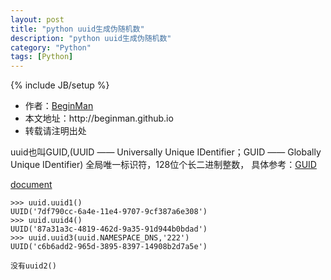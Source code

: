 ```yaml
---
layout: post
title: "python uuid生成伪随机数"
description: "python uuid生成伪随机数"
category: "Python"
tags: [Python]
---
```

{% include JB/setup %}
<ul>
    <li>作者：<a href="http://weibo.com/beginman" target="blank">BeginMan</a></li>
    <li>本文地址：http://beginman.github.io</li>
    <li>转载请注明出处</li>
</ul>
<p>uuid也叫GUID,(UUID —— Universally Unique IDentifier；GUID —— Globally Unique IDentifier) 全局唯一标识符，128位个长二进制整数， 具体参考：<a href="http://zh.wikipedia.org/wiki/%E5%85%A8%E5%B1%80%E5%94%AF%E4%B8%80%E6%A0%87%E8%AF%86%E7%AC%A6">GUID</a></p>

<p><a href="https://docs.python.org/2/library/uuid.html">document</a></p>

<pre><code>&gt;&gt;&gt; uuid.uuid1()
UUID('7df790cc-6a4e-11e4-9707-9cf387a6e308')
&gt;&gt;&gt; uuid.uuid4()
UUID('87a31a3c-4819-462d-9a35-91d944b0bdad')
&gt;&gt;&gt; uuid.uuid3(uuid.NAMESPACE_DNS,'222')
UUID('c6b6add2-965d-3895-8397-14908b2d7a5e')

没有uuid2()
</code></pre>
